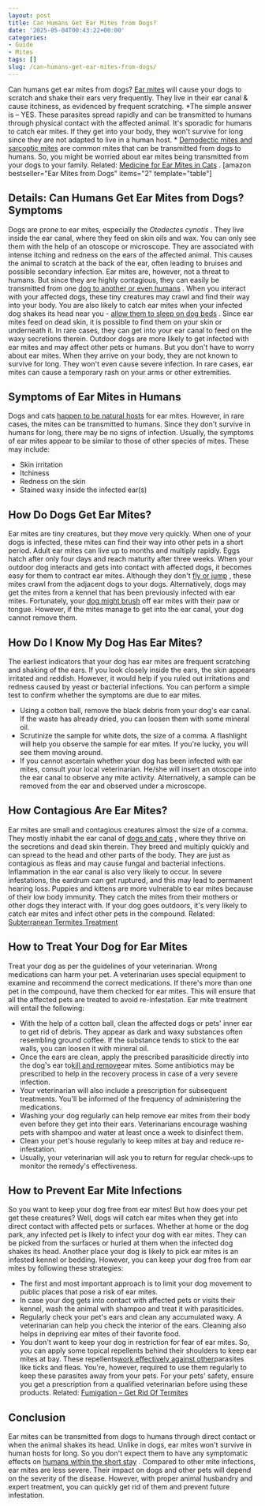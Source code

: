 ```yaml
---
layout: post
title: Can Humans Get Ear Mites from Dogs?
date: '2025-05-04T00:43:22+00:00'
categories:
- Guide
- Mites
tags: []
slug: /can-humans-get-ear-mites-from-dogs/
---
```


Can humans get ear mites from dogs?
[Ear mites](https://vcahospitals.com/know-your-pet/ear-mites-otodectes-in-cats-and-dogs)
will cause your dogs to scratch and shake their ears very frequently. They live in their ear canal & cause itchiness, as evidenced by frequent scratching.
*The simple answer is – YES. These parasites spread rapidly and can be transmitted to humans through physical contact with the affected animal. It's sporadic for humans to catch ear mites. If they get into your body, they won't survive for long since they are not adapted to live in a human host. *
[Demodectic mites and sarcoptic mites](https://www.petmd.com/blogs/fullyvetted/2012/feb/sarcoptic_vs_demodectic_mange-12823)
are common mites that can be transmitted from dogs to humans. So, you might be worried about ear mites being transmitted from your dogs to your family. Related:
[Medicine for Ear Mites in Cats](https://pestpolicy.com/best-medicine-for-ear-mites-in-cats/)
.
[amazon bestseller="Ear Mites from Dogs" items="2" template="table"]
## Details: Can Humans Get Ear Mites from Dogs? Symptoms
Dogs are prone to ear mites, especially the
*Otodectes cynotis*
. They live inside the ear canal, where they feed on skin oils and wax. You can only see them with the help of an otoscope or microscope.
They are associated with intense itching and redness on the ears of the affected animal. This causes the animal to scratch at the back of the ear, often leading to bruises and possible secondary infection.
Ear mites are, however, not a threat to humans. But since they are highly contagious, they can easily be transmitted from one
[dog to another or even humans](https://pestpolicy.com/can-dog-fleas-transfer-to-humans/)
.
When you interact with your affected dogs, these tiny creatures may crawl and find their way into your body. You are also likely to catch ear mites when your infected dog shakes its head near you -
[allow them to sleep on dog beds](https://pestpolicy.com/best-dog-beds/)
.
Since ear mites feed on dead skin, it is possible to find them on your skin or underneath it. In rare cases, they can get into your ear canal to feed on the waxy secretions therein.
Outdoor dogs are more likely to get infected with ear mites and may affect other pets or humans. But you don't have to worry about ear mites. When they arrive on your body, they are not known to survive for long. They won't even cause severe infection. In rare cases, ear mites can cause a temporary rash on your arms or other extremities.
## **Symptoms of Ear Mites in Humans**
Dogs and cats
[happen to be natural hosts](https://pestpolicy.com/how-to-kill-fleas-on-dogs-naturally-safe-and-fast/)
for ear mites. However, in rare cases, the mites can be transmitted to humans. Since they don't survive in humans for long, there may be no signs of infection. Usually, the symptoms of ear mites appear to be similar to those of other species of mites. These may include:
- Skin irritation
- Itchiness
- Redness on the skin
- Stained waxy inside the infected ear(s)
## **How Do Dogs Get Ear Mites?**
Ear mites are tiny creatures, but they move very quickly. When one of your dogs is infected, these mites can find their way into other pets in a short period. Adult ear mites can live up to months and multiply rapidly. Eggs hatch after only four days and reach maturity after three weeks.
When your outdoor dog interacts and gets into contact with affected dogs, it becomes easy for them to contract ear mites. Although they don't
[fly or jump](https://pestpolicy.com/do-bed-bugs-fly/)
, these mites crawl from the adjacent dogs to your dogs.
Alternatively, dogs may get the mites from a kennel that has been previously infected with ear mites. Fortunately, your
[dog might brush](https://pestpolicy.com/best-dog-brush-for-short-hair-shedding/)
off ear mites with their paw or tongue. However, if the mites manage to get into the ear canal, your dog cannot remove them.
## **How Do I Know My Dog Has Ear Mites?**
The earliest indicators that your dog has ear mites are frequent scratching and shaking of the ears. If you look closely inside the ears, the skin appears irritated and reddish. However, it would help if you ruled out irritations and redness caused by yeast or bacterial infections.
You can perform a simple test to confirm whether the symptoms are due to ear mites.
- Using a cotton ball, remove the black debris from your dog's ear canal. If the waste has already dried, you can loosen them with some mineral oil.
- Scrutinize the sample for white dots, the size of a comma. A flashlight will help you observe the sample for ear mites. If you're lucky, you will see them moving around.
- If you cannot ascertain whether your dog has been infected with ear mites, consult your local veterinarian. He/she will insert an otoscope into the ear canal to observe any mite activity. Alternatively, a sample can be removed from the ear and observed under a microscope.
## **How Contagious Are Ear Mites?**
Ear mites are small and contagious creatures almost the size of a comma. They mostly inhabit the ear canal of
[dogs and cats](https://pestpolicy.com/what-is-blep-in-pets-cats-and-dogs/)
, where they thrive on the secretions and dead skin therein. They breed and multiply quickly and can spread to the head and other parts of the body.
They are just as contagious as fleas and may cause fungal and bacterial infections. Inflammation in the ear canal is also very likely to occur. In severe infestations, the eardrum can get ruptured, and this may lead to permanent hearing loss.
Puppies and kittens are more vulnerable to ear mites because of their low body immunity. They catch the mites from their mothers or other dogs they interact with. If your dog goes outdoors, it's very likely to catch ear mites and infect other pets in the compound.
Related:
[Subterranean Termites Treatment](https://pestpolicy.com/subterranean-termites-treatment/)
## **How to Treat Your Dog for Ear Mites**
Treat your dog as per the guidelines of your veterinarian. Wrong medications can harm your pet. A veterinarian uses special equipment to examine and recommend the correct medications.
If there's more than one pet in the compound, have them checked for ear mites. This will ensure that all the affected pets are treated to avoid re-infestation. Ear mite treatment will entail the following:
- With the help of a cotton ball, clean the affected dogs or pets' inner ear to get rid of debris. They appear as dark and waxy substances often resembling ground coffee. If the substance tends to stick to the ear walls, you can loosen it with mineral oil.
- Once the ears are clean, apply the prescribed parasiticide directly into the dog's ear to[kill and remove](https://pestpolicy.com/does-salt-kill-fleas/)ear mites. Some antibiotics may be prescribed to help in the recovery process in case of a very severe infection.
- Your veterinarian will also include a prescription for subsequent treatments. You'll be informed of the frequency of administering the medications.
- Washing your dog regularly can help remove ear mites from their body even before they get into their ears. Veterinarians encourage washing pets with shampoo and water at least once a week to disinfect them.
- Clean your pet's house regularly to keep mites at bay and reduce re-infestation.
- Usually, your veterinarian will ask you to return for regular check-ups to monitor the remedy's effectiveness.
## **How to Prevent Ear Mite Infections**
So you want to keep your dog free from ear mites! But how does your pet get these creatures?
Well, dogs will catch ear mites when they get into direct contact with affected pets or surfaces. Whether at home or the dog park, any infected pet is likely to infect your dog with ear mites. They can be picked from the surfaces or hurled at them when the infected dog shakes its head.
Another place your dog is likely to pick ear mites is an infested kennel or bedding. However, you can keep your dog free from ear mites by following these strategies:
- The first and most important approach is to limit your dog movement to public places that pose a risk of ear mites.
- In case your dog gets into contact with affected pets or visits their kennel, wash the animal with shampoo and treat it with parasiticides.
- Regularly check your pet's ears and clean any accumulated waxy. A veterinarian can help you check the interior of the ears. Cleaning also helps in depriving ear mites of their favorite food.
- You don't want to keep your dog in restriction for fear of ear mites. So, you can apply some topical repellents behind their shoulders to keep ear mites at bay. These repellents[work effectively against other](https://pestpolicy.com/flea-repellent-for-humans/)parasites like ticks and fleas.
You're, however, required to use them regularly to keep these parasites away from your pets. For your pets' safety, ensure you get a prescription from a qualified veterinarian before using these products.
Related:
[Fumigation – Get Rid Of Termites](https://pestpolicy.com/termite-fumigation/)
## **Conclusion**
Ear mites can be transmitted from dogs to humans through direct contact or when the animal shakes its head. Unlike in dogs, ear mites won't survive in human hosts for long.
So you don't expect them to have any symptomatic effects on
[humans within the short stay](https://pestpolicy.com/do-fleas-stay-on-humans/)
. Compared to other mite infections, ear mites are less severe. Their impact on dogs and other pets will depend on the severity of the disease.
However, with proper animal husbandry and expert treatment, you can quickly get rid of them and prevent future infestation.
